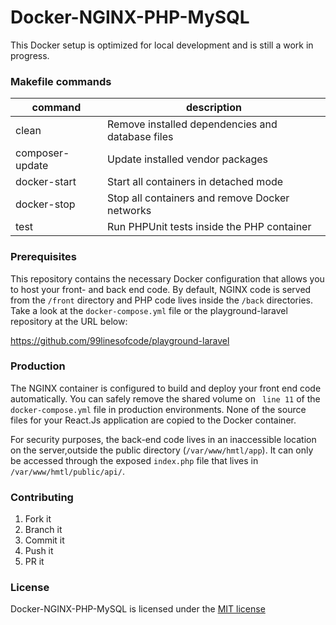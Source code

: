 # Docker-NGINX-PHP-MySQL
This Docker setup is optimized for local development and is still a work in progress.

### Makefile commands
| command         | description                                      |
| --              | --                                               |
| clean           | Remove installed dependencies and database files |
| composer-update | Update installed vendor packages                 |
| docker-start    | Start all containers in detached mode            |
| docker-stop     | Stop all containers and remove Docker networks   |
| test            | Run PHPUnit tests inside the PHP container       |

### Prerequisites
This repository contains the necessary Docker configuration that allows you to host your front- and back end code. By default, NGINX code is served from the `/front` directory and PHP code lives inside the `/back` directories. Take a look at the `docker-compose.yml` file or the playground-laravel repository at the URL below:

https://github.com/99linesofcode/playground-laravel

### Production
The NGINX container is configured to build and deploy your front end code automatically. You can safely remove the shared volume on ` line 11` of the `docker-compose.yml` file in production environments. None of the source files for your React.Js application are copied to the Docker container.

For security purposes, the back-end code lives in an inaccessible location on the server,outside the public directory (`/var/www/hmtl/app`). It can only be accessed through the exposed `index.php` file that lives in `/var/www/hmtl/public/api/`.

### Contributing

1. Fork it
1. Branch it
1. Commit it
1. Push it
1. PR it

### License

Docker-NGINX-PHP-MySQL is licensed under the [MIT license](https://opensource.org/licenses/MIT)
